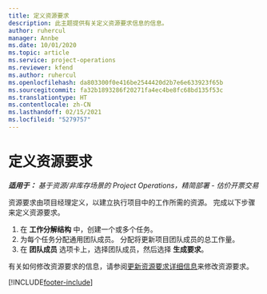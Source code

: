 ```yaml
---
title: 定义资源要求
description: 此主题提供有关定义资源要求信息的信息。
author: ruhercul
manager: Annbe
ms.date: 10/01/2020
ms.topic: article
ms.service: project-operations
ms.reviewer: kfend
ms.author: ruhercul
ms.openlocfilehash: da803300f0e416be2544420d2b7e6e633923f65b
ms.sourcegitcommit: fa32b1893286f20271fa4ec4be8fc68bd135f53c
ms.translationtype: HT
ms.contentlocale: zh-CN
ms.lasthandoff: 02/15/2021
ms.locfileid: "5279757"
---
```

# <a name="define-resource-requirements"></a>定义资源要求

_**适用于：** 基于资源/非库存场景的 Project Operations，精简部署 - 估价开票交易_

资源要求由项目经理定义，以建立执行项目中的工作所需的资源。 完成以下步骤来定义资源要求。

1.  在 **工作分解结构** 中，创建一个或多个任务。
2.  为每个任务分配通用团队成员。 分配将更新项目团队成员的总工作量。
3.  在 **团队成员** 选项卡上，选择团队成员，然后选择 **生成要求**。

有关如何修改资源要求的信息，请参阅[更新资源要求详细信息](define-resource-requirements.md)来修改资源要求。

[!INCLUDE[footer-include](../includes/footer-banner.md)]